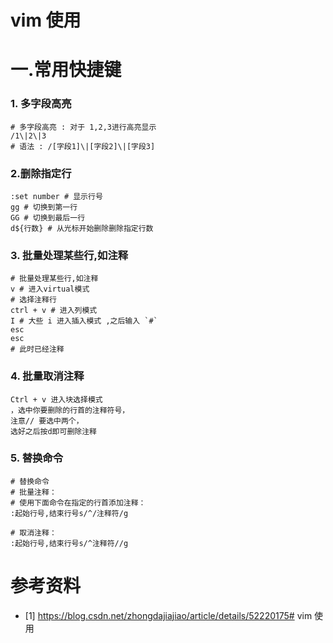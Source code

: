 # vim 使用



# 一.常用快捷键

### 1. 多字段高亮

```shell
# 多字段高亮 : 对于 1,2,3进行高亮显示
/1\|2\|3  
# 语法 : /[字段1]\|[字段2]\|[字段3]
```

### 2.删除指定行
```shell
:set number # 显示行号
gg # 切换到第一行
GG # 切换到最后一行
d${行数} # 从光标开始删除删除指定行数
```

### 3. 批量处理某些行,如注释
```shell
# 批量处理某些行,如注释
v # 进入virtual模式
# 选择注释行
ctrl + v # 进入列模式
I # 大些 i 进入插入模式 ,之后输入 `#` 
esc 
esc
# 此时已经注释
```

### 4. 批量取消注释
```shell
Ctrl + v 进入块选择模式
，选中你要删除的行首的注释符号，
注意// 要选中两个，
选好之后按d即可删除注释
```

### 5. 替换命令
```shell
# 替换命令
# 批量注释：
# 使用下面命令在指定的行首添加注释：
:起始行号,结束行号s/^/注释符/g

# 取消注释：
:起始行号,结束行号s/^注释符//g
```







# 参考资料

- [1] https://blog.csdn.net/zhongdajiajiao/article/details/52220175# vim 使用

